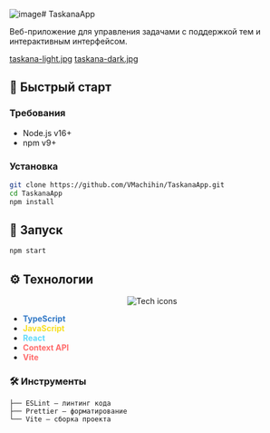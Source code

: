 ![image](https://github.com/user-attachments/assets/14119bb6-839b-417d-a0c2-052315712f6d)# TaskanaApp

Веб-приложение для управления задачами с поддержкой тем и интерактивным интерфейсом.

[taskana-light.jpg](https://postimg.cc/zHKJLgMb)
[taskana-dark.jpg](https://postimg.cc/sQtjDcnC)

## 🚀 Быстрый старт

### Требования

- Node.js v16+
- npm v9+

### Установка

```bash
git clone https://github.com/VMachihin/TaskanaApp.git
cd TaskanaApp
npm install
```

## 🚀 Запуск

```bash
npm start
```

## ⚙️ Технологии

<p align="center">
  <img src="https://skillicons.dev/icons?i=ts,js,react,vite" alt="Tech icons">
</p>

- <span style="color: #3178C6">**TypeScript**</span>
- <span style="color: #F7DF1E">**JavaScript**</span>
- <span style="color: #61DAFB">**React**</span> 
- <span style="color: #FF6B6B">**Context API**</span>
- <span style="color: #FF6B6B">**Vite**</span>



### 🛠 Инструменты

```plaintext
├── ESLint — линтинг кода
├── Prettier — форматирование
└── Vite — сборка проекта
```

